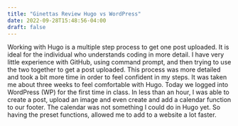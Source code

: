 ```yaml
---
title: "Ginettas Review Hugo vs WordPress"
date: 2022-09-28T15:48:56-04:00
draft: false	
---
```


Working with Hugo is a multiple step process to get one post uploaded.  It is ideal for the individual who understands coding in more detail.  I have very little experience with GitHub, using command prompt, and then trying to use the two together to get a post uploaded.  This process was more detailed and took a bit more time in order to feel confident in my steps.  It was taken me about three weeks to feel comfortable with Hugo.  Today we logged into WordPress (WP) for the first time in class.  In less than an hour, I was able to create a post, upload an image and even create and add a calendar function to our footer.  The calendar was not something I could do in Hugo yet.  So having the preset functions, allowed me to add to a website a lot faster.